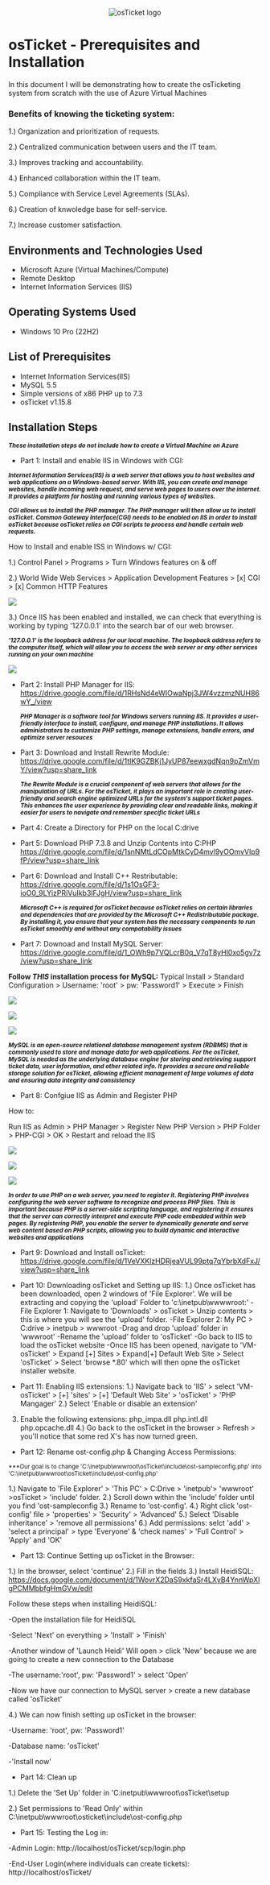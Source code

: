 <p align="center">
<img src="https://i.imgur.com/Clzj7Xs.png" alt="osTicket logo"/>
</p>

<h1>osTicket - Prerequisites and Installation</h1>

In this document I will be demonstrating how to create the osTicketing system from scratch with the use of Azure Virtual Machines

### Benefits of knowing the ticketing system:

1.) Organization and prioritization of requests.

2.) Centralized communication between users and the IT team.

3.) Improves tracking and accountability.

4.) Enhanced collaboration within the IT team.

5.) Compliance with Service Level Agreements (SLAs).

6.) Creation of knwoledge base for self-service.

7.) Increase customer satisfaction. 

<h2>Environments and Technologies Used</h2>

- Microsoft Azure (Virtual Machines/Compute)
- Remote Desktop
- Internet Information Services (IIS)

<h2>Operating Systems Used </h2>

- Windows 10 Pro (22H2)

<h2>List of Prerequisites</h2>

- Internet Information Services(IIS)
- MySQL 5.5
- Simple versions of x86 PHP up to 7.3
- osTicket v1.15.8

<h2>Installation Steps</h2>

<p>
 
<sub>***These installation steps do not include how to create a Virtual Machine on Azure***</sub>
</p>

<p>

- Part 1: Install and enable IIS in Windows with CGI:

<sub>***Internet Information Services(IIS) is a web server that allows you to host websites and web applications on a Windows-based server. With IIS, you can create and manage websites, handle incoming web request, and serve web pages to users over the internet. It provides a platform for hosting and running various types of websites.***</sub>
 
 <sub>***CGI allows us to install the PHP manager. The PHP manager will then allow us to install osTicket. 
Common Gateway Interface(CGI) needs to be enabled on IIS in order to install osTicket because osTicket relies on CGI scripts to process and handle certain web requests.***</sub>

How to Install and enable ISS in Windows w/ CGI:

1.) Control Panel > Programs > Turn Windows features on & off
  
2.) World Wide Web Services > Application Development Features > [x] CGI > [x] Common HTTP Features

<p>
 <img src="https://imgur.com/7psi7z3.png"
      </p>

3.) Once IIS has been enabled and installed, we can check that everything is working by typing '127.0.0.1' into the search bar of our web browser.
  
<sub>***'127.0.0.1' is the loopback address for our local machine. The loopback address refers to the computer itself, which will allow you to access the web server or any other services running on your own machine***</sub>
 
 <p>
  <img src="https://imgur.com/IBMV2X1.png"
       </p>
  
- Part 2: Install PHP Manager for IIS:
  https://drive.google.com/file/d/1RHsNd4eWIOwaNpj3JW4vzzmzNUH86wY_/view

  <sub>***PHP Manager is a software tool for Windows servers running IIS. It provides a user-friendly interface to install, configure, and manage PHP installations. It allows administrators to customize PHP settings, manage extensions, handle errors, and optimize server resouces***</sub>
  
- Part 3: Download and Install Rewrite Module:
  https://drive.google.com/file/d/1tIK9GZBKj1JyUP87eewxgdNqn9pZmVmY/view?usp=share_link
  
  <sub>***The Rewrite Module is a crucial component of web servers that allows for the manipulation of URLs. For the osTicket, it plays an important role in creating user-friendly and search engine optimized URLs for the system's support ticket pages. This enhances the user experience by providing clear and readable links, making it easier for users to navigate and remember specific ticket URLs***</sub>
  
- Part 4: Create a Directory for PHP on the local C:drive
  
- Part 5: Download PHP 7.3.8 and Unzip Contents into C:PHP
  https://drive.google.com/file/d/1snNMtLdCOpMtkCyD4mvl9yOOmvVIp9fP/view?usp=share_link
   
- Part 6: Download and Install C++ Restributable:
 https://drive.google.com/file/d/1s1OsGF3-ioO0_9LYizPRiVuIkb3lFJgH/view?usp=share_link
  
  <sub>***Microsoft C++ is required for osTicket because osTicket relies on certain libraries and dependencies that are provided by the Microsoft C++ Redistributable package. By installing it, you ensure that your system has the necessary components to run osTicket smoothly and without any compatability issues***</sub>
 
- Part 7: Downoad and Install MySQL Server:
 https://drive.google.com/file/d/1_OWh9p7VQLcrB0q_V7qT8yHl0xo5gv7z/view?usp=share_link
  
 **Follow _THIS_ installation process for MySQL:** Typical Install > Standard Configuration > Username: 'root' > pw: 'Password1' > Execute > Finish
  
<p>
  <img src="https://imgur.com/sRJbrfJ.png"
       </p>

 <p>
  <img src="https://imgur.com/bR9u2uL.png"
       </p>
  
  <p>
   <img src="https://imgur.com/90nYw1A.png"
        </p>
                                         
  <sub>***MySQL is an open-source relational database management system (RDBMS) that is commonly used to store and manage data for web applications. For the osTicket, MySQL is needed as the underlying database engine for storing and retrieving support ticket data, user information, and other related info. It provides a secure and reliable storage solution for osTicket, allowing efficient management of large volumes of data and ensuring data integrity and consistency***</sub>
 
 
- Part 8: Confgiue IIS as Admin and Register PHP

How to:
   
Run IIS as Admin > PHP Manager > Register New PHP Version > PHP Folder > PHP-CGI > OK > Restart and reload the IIS
   
<p>
 <img src="https://imgur.com/UDQHyN1.png"
      </p>
 
 <p>
  <img src="https://imgur.com/VJbbxE5.png"
       </p>
  
  <p>
   <img src="https://imgur.com/jPB9YWg.png"
        </p>
   
   <sub>***In order to use PHP on a web server, you need to register it. Registering PHP involves configuring the web server software to recognize and process PHP files. This is important because PHP is a server-side scripting language, and registering it ensures that the server can correctly interpret and execute PHP code embedded within web pages. By registering PHP, you enable the server to dynamically generate and serve web content based on PHP scripts, allowing you to build dynamic and interactive websites and applications***</sub>
 
- Part 9: Download and Install osTicket:
 https://drive.google.com/file/d/1VeVXKlzHDRjeaVUL99ptq7qYbrbXdFxJ/view?usp=share_link
 
- Part 10: Downloading osTicket and Setting up IIS:
 1.) Once osTicket has been downloaded, open 2 windows of 'File Explorer'. We will be extracting and copying the 'upload' Folder to 'c:\inetpub\wwwwroot:'
-File Explorer 1: Navigate to 'Downloads' > osTicket > Unzip contents > this is where you will see the 'upload' folder.
-File Explorer 2: My PC > C:drive > inetpub > wwwroot
-Drag and drop 'upload' folder in 'wwwroot'
-Rename the 'upload' folder to 'osTicket'
-Go back to IIS to load the osTicket website
-Once IIS has been opened, navigate to 'VM-osTicket' > Expand [+] Sites > Expand[+] Default Web Site > Select 'osTicket' > Select 'browse *.80' which will then opne the osTicket installer website.
 
- Part 11: Enabling IIS extensions:
 1.) Navigate back to 'IIS' > select 'VM-osTicket' > [+] 'sites' > [+] 'Default Web Site' > 'osTicket' > 'PHP Mangager'
 2.) Select 'Enable or disable an extension'
 3) Enable the following extensions:
 php_impa.dll
 php.intl.dll
 php.opcache.dll
 4.) Go back to the osTicket in the browser > Refresh > you'll notice that some red X's has now turned green.
 
 - Part 12: Rename ost-config.php & Changing Access Permissions:
 
 <sub>***Our goal is to change 'C:\inetpub\wwwroot\osTicket\include\ost-sampleconfig.php' into 'C:\inetpub\wwwroot\osTicket\include\ost-config.php'
  
1.) Navigate to 'File Explorer' > 'This PC' > C:Drive > 'inetpub'> 'wwwroot' >osTicket > 'include' folder.
2.) Scroll down within the 'include' folder until you find 'ost-sampleconfig
3.) Rename to 'ost-config'.
4.) Right click 'ost-config' file > 'properties' > 'Security' > 'Advanced'
5.) Select 'Disable inheritance' > 'remove all permissions'
6.) Add permissions: selct 'add' > 'select a principal' > type 'Everyone' & 'check names' > 'Full Control' > 'Apply' and 'OK'
  
- Part 13: Continue Setting up osTicket in the Browser:
 
1.) In the browser, select 'continue'
2.) Fill in the fields
3.) Install HeidiSQL: https://docs.google.com/document/d/1WovrX2DaS9xkfaSr4LXyB4YnnWpXIgPCMMbbfgHmGVw/edit

Follow these steps when installing HeidiSQL:

-Open the installation file for HeidiSQL

-Select 'Next' on everything > 'Install' > 'Finish'
 
-Another window of 'Launch Heidi' Will open > click 'New' because we are going to create a new connection to the Database
  
-The username:'root', pw: 'Password1' > select 'Open'
  
-Now we have our connection to MySQL server > create a new database called 'osTicket'
  
4.) We can now finish setting up osTicket in the browser:
 
-Username: 'root', pw: 'Password1'

-Database name: 'osTicket'
  
-'Install now'

- Part 14: Clean up
  
1.) Delete the 'Set Up' folder in 'C:inetpub\wwwroot\osTicket\setup
  
2.) Set permissions to 'Read Only' within C:\inetpub\wwwroot\osticket\include\ost-config.php
  
- Part 15: Testing the Log in:

-Admin Login: http://localhost/osTicket/scp/login.php
  
-End-User Login(where individuals can create tickets): http://localhost/osTicket/
  
  
  
 
 
